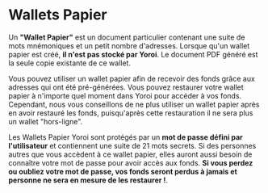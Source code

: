 # Wallets Papier

Un **"Wallet Papier"** est un document particulier contenant une suite de mots mnémoniques et un petit nombre d'adresses. Lorsque qu'un wallet papier est créé, **il n'est pas stocké par Yoroi**. Le document PDF généré est la seule copie existante de ce wallet.

Vous pouvez utiliser un wallet papier afin de recevoir des fonds grâce aux adresses qui ont été pré-générées. Vous pouvez restaurer votre wallet papier à n'importe quel moment dans Yoroi pour accéder à vos fonds. Cependant, nous vous conseillons de ne plus utiliser un wallet papier après en avoir restauré les fonds, puisqu'après cette restauration il ne sera plus un wallet "hors-ligne".

Les Wallets Papier Yoroi sont protégés par un **mot de passe défini par l'utilisateur** et contiennent une suite de 21 mots secrets. Si des personnes autres que vous accèdent à ce wallet papier, elles auront aussi besoin de connaître votre mot de passe pour avoir accès aux fonds. **Si vous perdez ou oubliez votre mot de passe, vos fonds seront perdus à jamais et personne ne sera en mesure de les restaurer !**.
